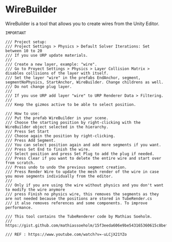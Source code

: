 # WireBuilder
WireBuilder is a tool that allows you to create wires from the Unity Editor.


    IMPORTANT

    /// Project setup:
    /// Project Settings > Physics > Default Solver Iterations: Set between 10 to 20
    /// If you use URP update materials.
    /// 
    /// Create a new layer, example: "wire".
    /// Go to Proyect Settings > Physics > Layer Collision Matrix > disables collisions of the layer with itself.
    /// Set the layer "wire" in the prefabs EndAnchor, segment, segmentNoPhysics, StartAnchor, WireBuilder. Change childrens as well. 
    /// Do not change plug layer. 
    /// 
    /// If you use URP add layer "wire" to URP Renderer Data > Filtering.
    /// 
    /// Keep the gizmos active to be able to select position.
    
    /// How to use:
    /// Put the prefab WireBuilder in your scene.
    /// Choose the starting position by right-clicking with the WireBuilder object selected in the hierarchy.
    /// Press Set Start
    /// Choose again the position by right-clicking.
    /// Press Add Segment.
    /// You can select position again and add more segments if you want.
    /// Press Set End to finish the wire.
    /// Select position and press Set Plug to add the plug if needed.
    /// Press Clear if you want to delete the entire wire and start over from scratch.
    /// Press undo to undo the previous segment creation.
    /// Press Render Wire to update the mesh render of the wire in case you move segments individually from the editor.
    /// 
    /// Only if you are using the wire without physics and you don't want to modify the wire anymore
    /// press Finish no physics wire, this removes the segments as they are not needed because the positions are stored in TubeRender.cs
    /// it also removes references and some components. To improve performance.
    
    /// This tool contains the TubeRenderer code by Mathias Soeholm.
    /// https://gist.github.com/mathiassoeholm/15f3eeda606e9be543165360615c8bef

    /// REF : https://www.youtube.com/watch?v=-uLCjX21YZo